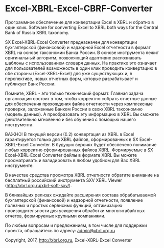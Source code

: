 # Excel-XBRL-Excel-CBRF-Converter
Программное обеспечение для конвертации Excel в XBRL и обратно в один клик. 
Software for converting Excel to XBRL both ways for the Central Bank of Russia XBRL taxonomy.

SX Excel-XBRL-Excel Converter предназначен для конвертации бухгалтерской (финансовой) и 
надзорной Excel отчетности в формат XBRL на основе таксономии Банка России.
В основе инструмента лежит оригинальный алгоритм, позволяющий адаптивно распознавать шаблоны 
с использованием словаря данных. На практике это означает для пользователей возможность 
в один клик проводить конвертацию в обе стороны (Excel-XBRL-Excel) для уже существующих и,
в перспективе, новых отчетных форм, которые разрабатывает и публикует Банк России.

Помните, XBRL - это только технический формат. Главная задача организации состоит в том, чтобы
корректно собрать отчетные данные для обеспечения прохождения файла отчетности через комплексные проверки,
заложенные Банком России в свою XBRL таксономию (модель данных).
А преобразовать эту информацию в XBRL Вы сможете действительно мгновенно и без обучения
с помощью нашего инструмента.

ВАЖНО! 
В текущей версии (0.2) конвертация из XBRL в Excel гарантируется только для  XBRL файлов, 
сформированных в SX Excel-XBRL-Excel Converter. В будущих версиях будет обеспечено понимание любых 
корректно сформированных файлов XBRL. Формируемые в SX Excel-XBRL-Excel Converter файлы в формате XBRL Вы можете просматривать
и валидировать в любом удобном для Вас XBRL инструменте.

В качестве средства просмотра XBRL отчетности обратите внимание на бесплатный российский инструмента
SXV XBRL Viewer (http://xbrl.org.ru/xbrl-soft-sxv/). 

В ближайших релизах ожидайте расширения состава обрабатываемой бухгалтерской (финансовой) 
и надзорной отчетности, появление полезных и простых сервисных функций, 
оптимизацию производительности для ускорения обработки многогигабайтных отчетов, 
формируемых крупными компаниями.

По любым вопросам и предложениям, в том числе для поддержки проекта, обращайтесь по адресу: 
admin@xbrl.org.ru

Copyright, 2017, http://xbrl.org.ru, Excel-XBRL-Excel Converter
